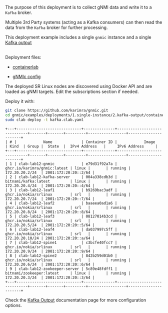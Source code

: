 The purpose of this deployment is to collect gNMI data and write it to a `Kafka` broker.

Multiple 3rd Party systems (acting as a Kafka consumers) can then read the data from the `Kafka` broker for further processing.

This deployment example includes a single `gnmic` instance and a single [Kafka output](../../../user_guide/outputs/kafka_output.md)

<div class="mxgraph" style="max-width:100%;border:1px solid transparent;margin:0 auto; display:block;" data-mxgraph="{&quot;page&quot;:1,&quot;zoom&quot;:1.4,&quot;highlight&quot;:&quot;#0000ff&quot;,&quot;nav&quot;:true,&quot;check-visible-state&quot;:true,&quot;resize&quot;:true,&quot;url&quot;:&quot;https://raw.githubusercontent.com/karimra/gnmic/diagrams/diagrams/clab_deployments.drawio&quot;}"></div>

<script type="text/javascript" src="https://cdn.jsdelivr.net/gh/hellt/drawio-js@main/embed2.js?&fetch=https%3A%2F%2Fraw.githubusercontent.com%2Fkarimra%2Fgnmic%2Fdiagrams%2Fclab_deployments.drawio" async></script>

Deployment files:

- [containerlab](https://github.com/karimra/gnmic/blob/main/examples/deployments/1.single-instance/2.kafka-output/containerlab/kafka.clab.yaml)

- [gNMIc config](https://github.com/karimra/gnmic/blob/main/examples/deployments/1.single-instance/2.kafka-output/containerlab/gnmic.yaml)

The deployed SR Linux nodes are discovered using Docker API and are loaded as gNMI targets.
Edit the subscriptions section if needed.

Deploy it with:

```bash
git clone https://github.com/karimra/gnmic.git
cd gnmic/examples/deployments/1.single-instance/2.kafka-output/containerlab
sudo clab deploy -t kafka.clab.yaml
```

```text
+---+-----------------------------+--------------+------------------------------+-------+-------+---------+-----------------+----------------------+
| # |            Name             | Container ID |            Image             | Kind  | Group |  State  |  IPv4 Address   |     IPv6 Address     |
+---+-----------------------------+--------------+------------------------------+-------+-------+---------+-----------------+----------------------+
| 1 | clab-lab12-gnmic            | e79d31f92a7a | ghcr.io/karimra/gnmic:latest | linux |       | running | 172.20.20.2/24  | 2001:172:20:20::2/64 |
| 2 | clab-lab12-kafka-server     | 004a338cdb3d | bitnami/kafka:latest         | linux |       | running | 172.20.20.4/24  | 2001:172:20:20::4/64 |
| 3 | clab-lab12-leaf1            | b9269bac3adf | ghcr.io/nokia/srlinux        | srl   |       | running | 172.20.20.7/24  | 2001:172:20:20::7/64 |
| 4 | clab-lab12-leaf2            | baaeea0ad1a6 | ghcr.io/nokia/srlinux        | srl   |       | running | 172.20.20.8/24  | 2001:172:20:20::8/64 |
| 5 | clab-lab12-leaf3            | 08127014b3cd | ghcr.io/nokia/srlinux        | srl   |       | running | 172.20.20.5/24  | 2001:172:20:20::5/64 |
| 6 | clab-lab12-leaf4            | da037997c5ff | ghcr.io/nokia/srlinux        | srl   |       | running | 172.20.20.10/24 | 2001:172:20:20::a/64 |
| 7 | clab-lab12-spine1           | c3bcfe40fcc7 | ghcr.io/nokia/srlinux        | srl   |       | running | 172.20.20.9/24  | 2001:172:20:20::9/64 |
| 8 | clab-lab12-spine2           | 842b259d01b0 | ghcr.io/nokia/srlinux        | srl   |       | running | 172.20.20.6/24  | 2001:172:20:20::6/64 |
| 9 | clab-lab12-zookeeper-server | 5c89e48fdff1 | bitnami/zookeeper:latest     | linux |       | running | 172.20.20.3/24  | 2001:172:20:20::3/64 |
+---+-----------------------------+--------------+------------------------------+-------+-------+---------+-----------------+----------------------+
```

Check the [Kafka Output](../../../user_guide/outputs/kafka_output.md) documentation page for more configuration options.
